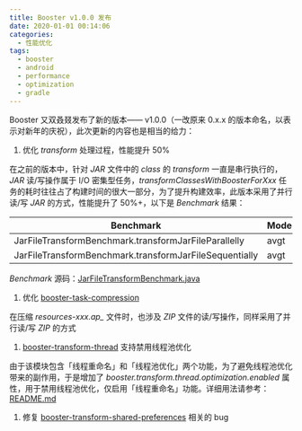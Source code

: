 ```yaml
---
title: Booster v1.0.0 发布
date: 2020-01-01 00:14:06
categories:
  - 性能优化
tags:
  - booster
  - android
  - performance
  - optimization
  - gradle
---
```


Booster 又双叒叕发布了新的版本—— v1.0.0（一改原来 0.x.x 的版本命名，以表示对新年的庆祝），此次更新的内容也是相当的给力：

1. 优化 *transform* 处理过程，性能提升 50%

  在之前的版本中，针对 *JAR* 文件中的 *class* 的 *transform* 一直是串行执行的，*JAR* 读/写操作属于 I/O 密集型任务，*transformClassesWithBoosterForXxx* 任务的耗时往往占了构建时间的很大一部分，为了提升构建效率，此版本采用了并行读/写 *JAR* 的方式，性能提升了 50%+，以下是 *Benchmark* 结果：

  | Benchmark                                              | Mode | Cnt |  Score |  Error | Units |
  |--------------------------------------------------------|------|-----|--------|--------|-------|
  | JarFileTransformBenchmark.transformJarFileParallelly   | avgt |  10 | 31.310 | ±8.916 | ms/op |
  | JarFileTransformBenchmark.transformJarFileSequentially | avgt |  10 | 66.343 | ±2.902 | ms/op |

  *Benchmark* 源码：[JarFileTransformBenchmark.java](https://github.com/johnsonlee/booster-benchmark/blob/master/jar-file-transform/src/jmh/kotlin/io/johnsonlee/booster/benchmark/JarFileTransformBenchmark.kt)

1. 优化 [booster-task-compression](https://github.com/didi/booster/tree/master/booster-task-compression)

  在压缩 *resources-xxx.ap_* 文件时，也涉及 *ZIP* 文件的读/写操作，同样采用了并行读/写 *ZIP* 的方式

1. [booster-transform-thread](https://github.com/didi/booster/tree/master/booster-transform-thread) 支持禁用线程池优化

  由于该模块包含「线程重命名」和「线程池优化」两个功能，为了避免线程池优化带来的副作用，于是增加了 *booster.transform.thread.optimization.enabled* 属性，用于禁用线程池优化，仅启用「线程重命名」功能。详细用法请参考：[README.md](https://github.com/didi/booster/blob/master/booster-transform-thread/README.md)

1. 修复 [booster-transform-shared-preferences](https://github.com/didi/booster/blob/master/booster-transform-shared-preferences) 相关的 bug

